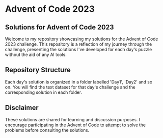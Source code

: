 # Advent of Code 2023

## Solutions for Advent of Code 2023
Welcome to my repository showcasing my solutions for the Advent of Code 2023 challenge. This repository is a reflection of my journey through the challenge, 
presenting the solutions I've developed for each day's puzzle without the aid of any AI tools.

## Repository Structure
Each day's solution is organized in a folder labelled 'Day1', 'Day2' and so on. You will find the text dataset for that day's challenge and the corresponding solution in each folder.

## Disclaimer
These solutions are shared for learning and discussion purposes. I encourage participating in the Advent of Code to attempt to solve the problems before consulting the solutions.

